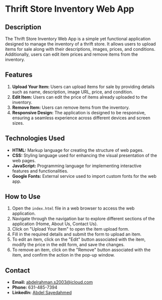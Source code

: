 # Thrift Store Inventory Web App

## Description

The Thrift Store Inventory Web App is a simple yet functional application designed to manage the inventory of a thrift store. It allows users to upload items for sale along with their descriptions, images, prices, and conditions. Additionally, users can edit item prices and remove items from the inventory.

## Features

1. **Upload Your Item:** Users can upload items for sale by providing details such as name, description, image URL, price, and condition.
2. **Edit Item:** Users can edit the price of items already uploaded to the inventory.
3. **Remove Item:** Users can remove items from the inventory.
4. **Responsive Design:** The application is designed to be responsive, ensuring a seamless experience across different devices and screen sizes.

## Technologies Used

- **HTML:** Markup language for creating the structure of web pages.
- **CSS:** Styling language used for enhancing the visual presentation of the web pages.
- **JavaScript:** Programming language for implementing interactive features and functionalities.
- **Google Fonts:** External service used to import custom fonts for the web app.

## How to Use

1. Open the `index.html` file in a web browser to access the web application.
2. Navigate through the navigation bar to explore different sections of the application (Home, About Us, Contact Us).
3. Click on "Upload Your Item" to open the item upload form.
4. Fill in the required details and submit the form to upload an item.
5. To edit an item, click on the "Edit" button associated with the item, modify the price in the edit form, and save the changes.
6. To remove an item, click on the "Remove" button associated with the item, and confirm the action in the pop-up window.

## Contact

- **Email:** abdelrahman.s2003@icloud.com
- **Phone:** 631-485-7394
- **LinkedIn:** [Abdel Sayedahmed](https://www.linkedin.com/in/abdelsayedahmed/)
